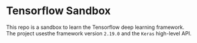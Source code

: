 # Tensorflow Sandbox

This repo is a sandbox to learn the Tensorflow deep learning framework. The project usesthe framework version `2.19.0` and the `Keras` high-level API.

